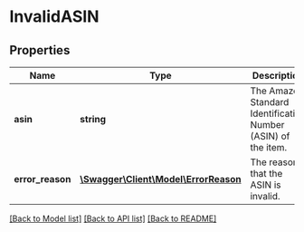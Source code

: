 # InvalidASIN

## Properties
Name | Type | Description | Notes
------------ | ------------- | ------------- | -------------
**asin** | **string** | The Amazon Standard Identification Number (ASIN) of the item. | [optional] 
**error_reason** | [**\Swagger\Client\Model\ErrorReason**](ErrorReason.md) | The reason that the ASIN is invalid. | [optional] 

[[Back to Model list]](../README.md#documentation-for-models) [[Back to API list]](../README.md#documentation-for-api-endpoints) [[Back to README]](../README.md)


